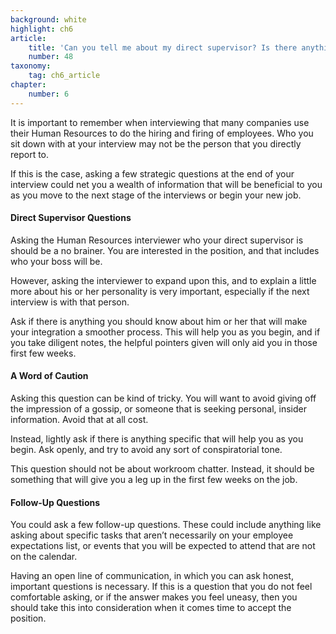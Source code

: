 ```yaml
---
background: white
highlight: ch6
article:
    title: 'Can you tell me about my direct supervisor? Is there anything I should know about working with them that will make my integration a smooth process?'
    number: 48
taxonomy:
    tag: ch6_article
chapter:
    number: 6
---
```

It is important to remember when interviewing that many companies use their Human Resources to do the hiring and firing of employees. Who you sit down with at your interview may not be the person that you directly report to. 

If this is the case, asking a few strategic questions at the end of your interview could net you a wealth of information that will be beneficial to you as you move to the next stage of the interviews or begin your new job.

#### Direct Supervisor Questions
Asking the Human Resources interviewer who your direct supervisor is should be a no brainer. You are interested in the position, and that includes who your boss will be. 

However, asking the interviewer to expand upon this, and to explain a little more about his or her personality is very important, especially if the next interview is with that person. 

Ask if there is anything you should know about him or her that will make your integration a smoother process. This will help you as you begin, and if you take diligent notes, the helpful pointers given will only aid you in those first few weeks.

#### A Word of Caution
Asking this question can be kind of tricky. You will want to avoid giving off the impression of a gossip, or someone that is seeking personal, insider information. Avoid that at all cost. 

Instead, lightly ask if there is anything specific that will help you as you begin. Ask openly, and try to avoid any sort of conspiratorial tone. 

This question should not be about workroom chatter. Instead, it should be something that will give you a leg up in the first few weeks on the job. 

#### Follow-Up Questions
You could ask a few follow-up questions. These could include anything like asking about specific tasks that aren’t necessarily on your employee expectations list, or events that you will be expected to attend that are not on the calendar. 

Having an open line of communication, in which you can ask honest, important questions is necessary. If this is a question that you do not feel comfortable asking, or if the answer makes you feel uneasy, then you should take this into consideration when it comes time to accept the position.